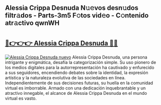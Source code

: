 ## Alessia Crippa Desnuda N𝚞𝚎vos desn𝚞dos filtr𝚊dos - Parts-3m5 F𝚘tos vid𝚎o - C𝚘ntenido atr𝚊ctivo qwnWH

# <h2><a href="http://mb8zfz8.tromn.icu/?c=Alessia+Crippa+Desnuda">🔗👉👉👉 Alessia Crippa Desnuda 🔗🔗</a></h2>

[![Alessia Crippa Desnuda nuevo](https://i.imgur.com/pEAQMta.gif)](http://mb8zfz8.tromn.icu/?c=Alessia+Crippa+Desnuda)
Alessia Crippa Desnuda, una persona intrigante y enigmática, desafía la categorización simple. Su uso pionero de los medios digitales para la autorrepresentación ha cautivado y enfurecido a sus seguidores, encendiendo debates sobre la identidad, la expresión artística y la naturaleza evolutiva de las sociedades en línea. Independientemente de sus decisiones futuras, su huella en la comunidad virtual es imborrable. Armado con una dedicación inquebrantable y un atractivo innegable, el alcance de Alessia Crippa Desnuda en el mundo virtual es vasto.
